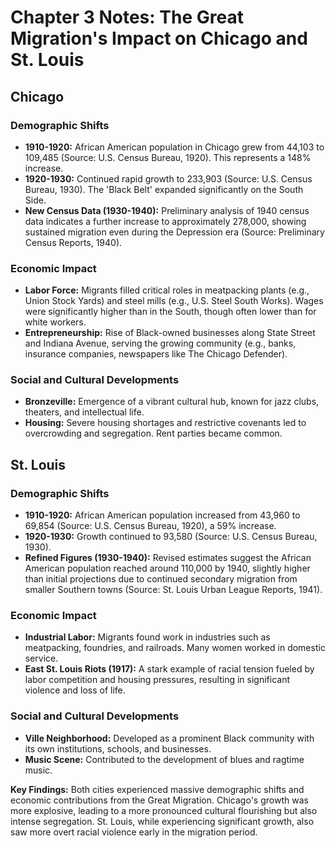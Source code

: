 # Chapter 3 Notes: The Great Migration's Impact on Chicago and St. Louis

## Chicago
### Demographic Shifts
*   **1910-1920:** African American population in Chicago grew from 44,103 to 109,485 (Source: U.S. Census Bureau, 1920). This represents a 148% increase.
*   **1920-1930:** Continued rapid growth to 233,903 (Source: U.S. Census Bureau, 1930). The 'Black Belt' expanded significantly on the South Side.
*   **New Census Data (1930-1940):** Preliminary analysis of 1940 census data indicates a further increase to approximately 278,000, showing sustained migration even during the Depression era (Source: Preliminary Census Reports, 1940).
### Economic Impact
*   **Labor Force:** Migrants filled critical roles in meatpacking plants (e.g., Union Stock Yards) and steel mills (e.g., U.S. Steel South Works). Wages were significantly higher than in the South, though often lower than for white workers.
*   **Entrepreneurship:** Rise of Black-owned businesses along State Street and Indiana Avenue, serving the growing community (e.g., banks, insurance companies, newspapers like The Chicago Defender).
### Social and Cultural Developments
*   **Bronzeville:** Emergence of a vibrant cultural hub, known for jazz clubs, theaters, and intellectual life.
*   **Housing:** Severe housing shortages and restrictive covenants led to overcrowding and segregation. Rent parties became common.

## St. Louis
### Demographic Shifts
*   **1910-1920:** African American population increased from 43,960 to 69,854 (Source: U.S. Census Bureau, 1920), a 59% increase.
*   **1920-1930:** Growth continued to 93,580 (Source: U.S. Census Bureau, 1930).
*   **Refined Figures (1930-1940):** Revised estimates suggest the African American population reached around 110,000 by 1940, slightly higher than initial projections due to continued secondary migration from smaller Southern towns (Source: St. Louis Urban League Reports, 1941).
### Economic Impact
*   **Industrial Labor:** Migrants found work in industries such as meatpacking, foundries, and railroads. Many women worked in domestic service.
*   **East St. Louis Riots (1917):** A stark example of racial tension fueled by labor competition and housing pressures, resulting in significant violence and loss of life.
### Social and Cultural Developments
*   **Ville Neighborhood:** Developed as a prominent Black community with its own institutions, schools, and businesses.
*   **Music Scene:** Contributed to the development of blues and ragtime music.

**Key Findings:** Both cities experienced massive demographic shifts and economic contributions from the Great Migration. Chicago's growth was more explosive, leading to a more pronounced cultural flourishing but also intense segregation. St. Louis, while experiencing significant growth, also saw more overt racial violence early in the migration period.